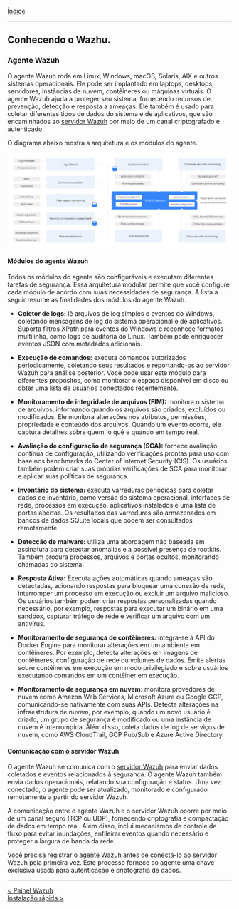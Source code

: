[Índice](Indice.md)  
___
## Conhecendo o Wazhu.

### Agente Wazuh

O agente Wazuh roda em Linux, Windows, macOS, Solaris, AIX e outros sistemas operacionais. Ele pode ser implantado em laptops, desktops, servidores, instâncias de nuvem, contêineres ou máquinas virtuais. O agente Wazuh ajuda a proteger seu sistema, fornecendo recursos de prevenção, detecção e resposta a ameaças. Ele também é usado para coletar diferentes tipos de dados do sistema e de aplicativos, que são encaminhados ao [servidor Wazuh](Wazuh_Server.md) por meio de um canal criptografado e autenticado.

O diagrama abaixo mostra a arquitetura e os módulos do agente.

![agent-architecture1](Images/agent-architecture1.png)

#### Módulos do agente Wazuh

Todos os módulos do agente são configuráveis ​​e executam diferentes tarefas de segurança. Essa arquitetura modular permite que você configure cada módulo de acordo com suas necessidades de segurança. A lista a seguir resume as finalidades dos módulos do agente Wazuh.

* **Coletor de logs:** lê arquivos de log simples e eventos do Windows, coletando mensagens de log do sistema operacional e de aplicativos. Suporta filtros XPath para eventos do Windows e reconhece formatos multilinha, como logs de auditoria do Linux. Também pode enriquecer eventos JSON com metadados adicionais.

* **Execução de comandos:** executa comandos autorizados periodicamente, coletando seus resultados e reportando-os ao servidor Wazuh para análise posterior. Você pode usar este módulo para diferentes propósitos, como monitorar o espaço disponível em disco ou obter uma lista de usuários conectados recentemente.

* **Monitoramento de integridade de arquivos (FIM):** monitora o sistema de arquivos, informando quando os arquivos são criados, excluídos ou modificados. Ele monitora alterações nos atributos, permissões, propriedade e conteúdo dos arquivos. Quando um evento ocorre, ele captura detalhes sobre quem, o quê e quando em tempo real.

* **Avaliação de configuração de segurança (SCA):** fornece avaliação contínua de configuração, utilizando verificações prontas para uso com base nos benchmarks do Center of Internet Security (CIS). Os usuários também podem criar suas próprias verificações de SCA para monitorar e aplicar suas políticas de segurança.

* **Inventário do sistema:** executa varreduras periódicas para coletar dados de inventário, como versão do sistema operacional, interfaces de rede, processos em execução, aplicativos instalados e uma lista de portas abertas. Os resultados das varreduras são armazenados em bancos de dados SQLite locais que podem ser consultados remotamente.

* **Detecção de malware:** utiliza uma abordagem não baseada em assinatura para detectar anomalias e a possível presença de rootkits. Também procura processos, arquivos e portas ocultos, monitorando chamadas do sistema.

* **Resposta Ativa:** Executa ações automáticas quando ameaças são detectadas, acionando respostas para bloquear uma conexão de rede, interromper um processo em execução ou excluir um arquivo malicioso. Os usuários também podem criar respostas personalizadas quando necessário, por exemplo, respostas para executar um binário em uma sandbox, capturar tráfego de rede e verificar um arquivo com um antivírus.

* **Monitoramento de segurança de contêineres:** integra-se à API do Docker Engine para monitorar alterações em um ambiente em contêineres. Por exemplo, detecta alterações em imagens de contêineres, configuração de rede ou volumes de dados. Emite alertas sobre contêineres em execução em modo privilegiado e sobre usuários executando comandos em um contêiner em execução.

* **Monitoramento de segurança em nuvem:** monitora provedores de nuvem como Amazon Web Services, Microsoft Azure ou Google GCP, comunicando-se nativamente com suas APIs. Detecta alterações na infraestrutura de nuvem, por exemplo, quando um novo usuário é criado, um grupo de segurança é modificado ou uma instância de nuvem é interrompida. Além disso, coleta dados de log de serviços de nuvem, como AWS CloudTrail, GCP Pub/Sub e Azure Active Directory.

#### Comunicação com o servidor Wazuh

O agente Wazuh se comunica com o [servidor Wazuh](Wazuh_Server.md) para enviar dados coletados e eventos relacionados à segurança. O agente Wazuh também envia dados operacionais, relatando sua configuração e status. Uma vez conectado, o agente pode ser atualizado, monitorado e configurado remotamente a partir do servidor Wazuh.

A comunicação entre o agente Wazuh e o servidor Wazuh ocorre por meio de um canal seguro (TCP ou UDP), fornecendo criptografia e compactação de dados em tempo real. Além disso, inclui mecanismos de controle de fluxo para evitar inundações, enfileirar eventos quando necessário e proteger a largura de banda da rede.

Você precisa registrar o agente Wazuh antes de conectá-lo ao servidor Wazuh pela primeira vez. Este processo fornece ao agente uma chave exclusiva usada para autenticação e criptografia de dados.

___
[< Painel Wazuh](Wazuh_Indexer.md "Dashboard Wazuh")  
[Instalação rápida >](Quickstart.md "Instalação simplificada com todos componentes em único host")  